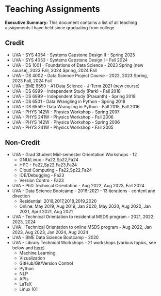 # Teaching Assignments
**Executive Summary:** This document contains a list of all teaching assignments I have held since graduating from college.

## Credit
* UVA - SYS 4054 - Systems Capstone Design II - Spring 2025
* UVA - SYS 4053 - Systems Capstone Design I - Fall 2024
* UVA - DS 1001 - Foundations of Data Science - 2023 Spring (new course), 2023 Fall, 2024 Spring, 2024 Fall
* UVA - DS 4002 - Data Science Project Course - 2022, 2023 Spring, 2023 Fall, 2024 Fall
* UVA - BME 6550 - A1 Data Science - J-Term 2021 (new course)
* UVA - DS 6999 - Independent Study (Park) - Fall 2018
* UVA - DS 6999 - Independent Study (Prasanth) - Spring 2018
* UVA - DS 6501 - Data Wrangling in Python - Spring 2018
* UVA - DS 6559 - Data Wrangling in Python - Fall 2015, Fall 2016
* UVA - PHYS 142W - Physics Workshop - Spring 2007
* UVA - PHYS 241W - Physics Workshop - Fall 2006
* UVA - PHYS 142W - Physics Workshop - Spring 2006
* UVA - PHYS 241W - Physics Workshop - Fall 2005

## Non-Credit

* UVA - Grad Student Mid-semester Orientation Workshops - 12
   * GNU/Linux - Fa22,Sp22,Fa24
   * HPC - Fa22,Sp22,Fa23,Fa24
   * Cloud Computing - Fa22,Sp22,Fa24
   * IDE/Debugging - Fa23
   * Version Contro - Fa23
* UVA - PhD Technical Orientation - Aug 2022, Aug 2023, Fall 2024
* UVA - Data Science Bootcamp - 2016-2021 - 13 iterations - content and direction
    * Residential: 2016,2017,2018,2019,2020
    * Online: May 2019, Aug 2019, Jan 2020, May 2020, Aug 2020, Jan 2021, April 2021, Aug 2021
* UVA - Technical Orientation to residential MSDS program - 2021, 2022, 2023, 2024
* UVA - Technical Orientation to online MSDS program - Aug 2022, Jan 2023, Aug 2023, Jan 2024, Aug 2024
* UVA - BME Data Science Bootcamp - 2020
* UVA - Library Technical Workshops - 21 workshops (various topics, see below and [here](https://data.library.virginia.edu/training/past-workshops/))
  * Machine Learning
  * Vizualization
  * GitHub/Git/Version Control
  * Python
  * NLP
  * APIs
  * LaTeX
  * Linux 101
